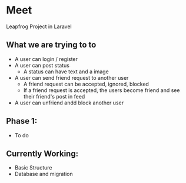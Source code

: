 # Meet

Leapfrog Project in Laravel  

## What we are trying to to

* A user can login / register
* A user can post status
  * A status can have text and a image
* A user can send friend request to another user
  * A friend request can be accepted, ignored, blocked
  * If a friend request is accepted, the users become friend and see their friend's post in feed
* A user can unfriend andd block another user



## Phase 1:
* To do

## Currently Working:
* Basic Structure
* Database and migration
 